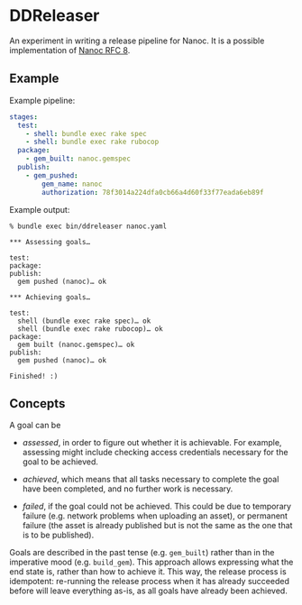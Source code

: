 # DDReleaser

An experiment in writing a release pipeline for Nanoc. It is a possible implementation of [Nanoc RFC 8](https://github.com/nanoc/rfcs/pull/8).

## Example

Example pipeline:

```yaml
stages:
  test:
    - shell: bundle exec rake spec
    - shell: bundle exec rake rubocop
  package:
    - gem_built: nanoc.gemspec
  publish:
    - gem_pushed:
        gem_name: nanoc
        authorization: 78f3014a224dfa0cb66a4d60f33f77eada6eb89f
```

Example output:

```
% bundle exec bin/ddreleaser nanoc.yaml
```

```
*** Assessing goals…

test:
package:
publish:
  gem pushed (nanoc)… ok

*** Achieving goals…

test:
  shell (bundle exec rake spec)… ok
  shell (bundle exec rake rubocop)… ok
package:
  gem built (nanoc.gemspec)… ok
publish:
  gem pushed (nanoc)… ok

Finished! :)
```

## Concepts

A goal can be

* _assessed_, in order to figure out whether it is achievable. For example, assessing might include checking access credentials necessary for the goal to be achieved.

* _achieved_, which means that all tasks necessary to complete the goal have been completed, and no further work is necessary.

* _failed_, if the goal could not be achieved. This could be due to temporary failure (e.g. network problems when uploading an asset), or permanent failure (the asset is already published but is not the same as the one that is to be published).

Goals are described in the past tense (e.g. `gem_built`) rather than in the imperative mood (e.g. `build_gem`). This approach allows expressing what the end state is, rather than how to achieve it. This way, the release process is idempotent: re-running the release process when it has already succeeded before will leave everything as-is, as all goals have already been achieved.
